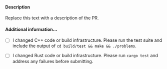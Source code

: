 #### Description

Replace this text with a description of the PR.

#### Additional information...

- [ ] I changed C++ code or build infrastructure.
  Please run the test suite and include the output of `cd build/test && make && ./problems`.

- [ ] I changed Rust code or build infrastructure.
  Please run `cargo test` and address any failures before submitting.
